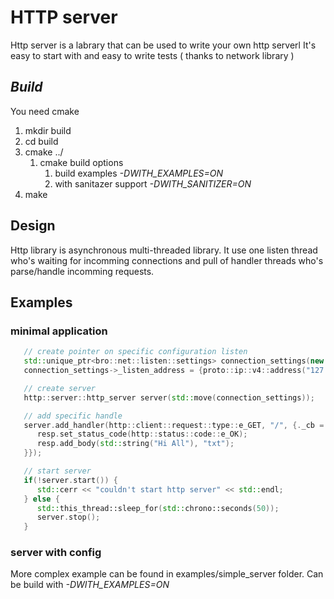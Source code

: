 # HTTP server

Http server is a labrary that can be used to write your own http serverl
It's easy to start with and easy to write tests ( thanks to network library )


## ***Build***

You need cmake

1. mkdir build
2. cd build
3. cmake ../
   1. cmake build options 
      1. build examples *-DWITH_EXAMPLES=ON* 
      2. with sanitazer support *-DWITH_SANITIZER=ON* 
4. make 

## Design

Http library is asynchronous multi-threaded library. It use one listen thread who's waiting for incomming connections and 
pull of handler threads who's parse/handle incomming requests.

## Examples

### minimal application


```cpp
   // create pointer on specific configuration listen  
   std::unique_ptr<bro::net::listen::settings> connection_settings(new tcp::listen::settings());
   connection_settings->_listen_address = {proto::ip::v4::address("127.0.0.1"), 23456};

   // create server
   http::server::http_server server(std::move(connection_settings));

   // add specific handle
   server.add_handler(http::client::request::type::e_GET, "/", {._cb = [](http::server::request &&req, http::server::response &resp, std::any user_data) {
      resp.set_status_code(http::status::code::e_OK);
      resp.add_body(std::string("Hi All"), "txt");
   }});

   // start server
   if(!server.start()) {
      std::cerr << "couldn't start http server" << std::endl;
   } else {
      std::this_thread::sleep_for(std::chrono::seconds(50));
      server.stop();    
   }
```

### server with config

More complex example can be found in examples/simple_server folder.
Can be build with *-DWITH_EXAMPLES=ON* 

